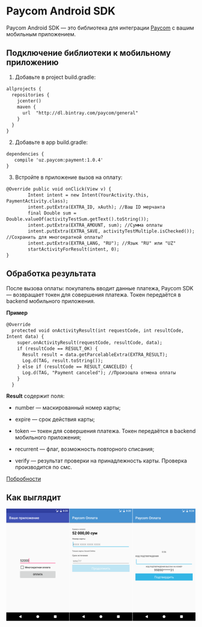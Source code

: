 # Paycom Android SDK

Paycom Android SDK — это библиотека для интеграции [Paycom](http://paycom.uz/) c вашим мобильным приложением. 

## Подключение библиотеки к мобильному приложению

1. Добавьте в project build.gradle:
```
allprojects {
  repositories {
    jcenter()
    maven {
      url  "http://dl.bintray.com/paycom/general"
    }
  }
}
```
2. Добавьте в app build.gradle:

```
dependencies {
   compile 'uz.paycom:payment:1.0.4'
}
```

3. Встройте в приложение вызов на оплату:
```
@Override public void onClick(View v) {
        Intent intent = new Intent(YourActivity.this, PaymentActivity.class);
        intent.putExtra(EXTRA_ID, xAuth); //Ваш ID мерчанта
        final Double sum = Double.valueOf(activityTestSum.getText().toString());
        intent.putExtra(EXTRA_AMOUNT, sum); //Сумма оплаты
        intent.putExtra(EXTRA_SAVE, activityTestMultiple.isChecked()); //Сохранить для многократной оплаты?
        intent.putExtra(EXTRA_LANG, "RU"); //Язык "RU" или "UZ"
        startActivityForResult(intent, 0);
}
```

## Обработка результата

После вызова оплаты: покупатель вводит данные платежа, Paycom SDK — возвращает токен для совершения платежа. Токен передаётся в backend мобильного приложения. 

**Пример**
```
@Override
  protected void onActivityResult(int requestCode, int resultCode, Intent data) {
    super.onActivityResult(requestCode, resultCode, data);
    if (resultCode == RESULT_OK) {
      Result result = data.getParcelableExtra(EXTRA_RESULT);
      Log.d(TAG, result.toString());
    } else if (resultCode == RESULT_CANCELED) {
      Log.d(TAG, "Payment canceled"); //Произошла отмена оплаты
    }
  }
```

**Result** содержит поля:

- number — маскированный номер карты;

- expire — срок действия карты; 

- token — токен для совершения платежа. Токен передаётся в backend мобильного приложения;

- recurrent — флаг, возможность повторного списания;

- verify — результат проверки на принадлежность карты. Проверка производится по смс.

[Побробности](http://paycom.uz/api/#subscribe-api-metody-dlya-raboty-s-plastikovymi-kartami-klientskaya-chast)

## Как выглядит

![Screenshot](docs/img.png?raw=true "Screens")
